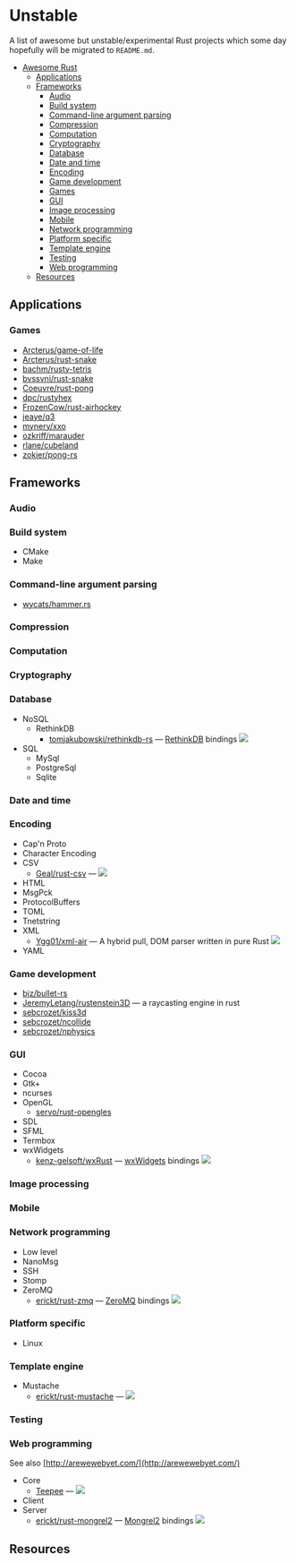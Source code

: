 # Unstable

A list of awesome but unstable/experimental Rust projects which some day hopefully will be migrated to `README.md`.

- [Awesome Rust](#awesome-rust)
  - [Applications](#applications)
  - [Frameworks](#frameworks)
    - [Audio](#audio)
    - [Build system](#build-system)
    - [Command-line argument parsing](#command-line-argument-parsing)
    - [Compression](#compression)
    - [Computation](#computation)
    - [Cryptography](#cryptography)
    - [Database](#database)
    - [Date and time](#date-and-time)
    - [Encoding](#encoding)
    - [Game development](#game-development)
    - [Games](#games)
    - [GUI](#gui)
    - [Image processing](#image-processing)
    - [Mobile](#mobile)
    - [Network programming](#network-programming)
    - [Platform specific](#platform-specific)
    - [Template engine](#template-engine)
    - [Testing](#testing)
    - [Web programming](#web-programming)
  - [Resources](#resources)

## Applications


### Games

* [Arcterus/game-of-life](https://github.com/Arcterus/game-of-life)
* [Arcterus/rust-snake](https://github.com/Arcterus/rust-snake)
* [bachm/rusty-tetris](https://github.com/bachm/rusty-tetris)
* [bvssvni/rust-snake](https://github.com/bvssvni/rust-snake)
* [Coeuvre/rust-pong](https://github.com/Coeuvre/rust-pong)
* [dpc/rustyhex](https://github.com/dpc/rustyhex)
* [FrozenCow/rust-airhockey](https://github.com/FrozenCow/rust-airhockey)
* [jeaye/q3](https://github.com/jeaye/q3)
* [mynery/xxo](https://github.com/mynery/xxo)
* [ozkriff/marauder](https://github.com/ozkriff/marauder)
* [rlane/cubeland](https://github.com/rlane/cubeland)
* [zokier/pong-rs](https://github.com/zokier/pong-rs)

## Frameworks


### Audio


### Build system

* CMake
* Make

### Command-line argument parsing

* [wycats/hammer.rs](https://github.com/wycats/hammer.rs)

### Compression


### Computation


### Cryptography


### Database

* NoSQL
  * RethinkDB
    * [tomjakubowski/rethinkdb-rs](https://github.com/tomjakubowski/rethinkdb-rs) — [RethinkDB](http://www.rethinkdb.com) bindings [<img src="https://travis-ci.org/tomjakubowski/rethinkdb-rs.svg?branch=master">](https://travis-ci.org/tomjakubowski/rethinkdb-rs)
* SQL
  * MySql
  * PostgreSql
  * Sqlite

### Date and time


### Encoding

* Cap'n Proto
* Character Encoding
* CSV
  * [Geal/rust-csv](https://github.com/Geal/rust-csv) — [<img src="https://travis-ci.org/Geal/rust-csv.svg?branch=master">](https://travis-ci.org/Geal/rust-csv)
* HTML
* MsgPck
* ProtocolBuffers
* TOML
* Tnetstring
* XML
  * [Ygg01/xml-air](https://github.com/Ygg01/xml-air) — A hybrid pull, DOM parser written in pure Rust [<img src="https://travis-ci.org/Ygg01/xml-air.svg?branch=master">](https://travis-ci.org/Ygg01/xml-air)
* YAML

### Game development

* [bjz/bullet-rs](https://github.com/bjz/bullet-rs)
* [JeremyLetang/rustenstein3D](https://github.com/JeremyLetang/rustenstein3D/) — a raycasting engine in rust
* [sebcrozet/kiss3d](https://github.com/sebcrozet/kiss3d)
* [sebcrozet/ncollide](https://github.com/sebcrozet/ncollide)
* [sebcrozet/nphysics](https://github.com/sebcrozet/nphysics)

### GUI

* Cocoa
* Gtk+
* ncurses
* OpenGL
  * [servo/rust-opengles](https://github.com/servo/rust-opengles)
* SDL
* SFML
* Termbox
* wxWidgets
  * [kenz-gelsoft/wxRust](https://github.com/kenz-gelsoft/wxRust) — [wxWidgets](http://www.wxwidgets.org/) bindings [<img src="https://travis-ci.org/kenz-gelsoft/wxRust.svg?branch=master">](https://travis-ci.org/kenz-gelsoft/wxRust)

### Image processing


### Mobile


### Network programming

* Low level
* NanoMsg
* SSH
* Stomp
* ZeroMQ
  * [erickt/rust-zmq](https://github.com/erickt/rust-zmq) — [ZeroMQ](http://zeromq.org) bindings [<img src="https://travis-ci.org/erickt/rust-zmq.svg?branch=master">](https://travis-ci.org/erickt/rust-zmq)

### Platform specific

* Linux

### Template engine

* Mustache
  * [erickt/rust-mustache](https://github.com/erickt/rust-mustache) — [<img src="https://travis-ci.org/erickt/rust-mustache.svg?branch=master">](https://travis-ci.org/erickt/rust-mustache)

### Testing


### Web programming

See also [http://arewewebyet.com/](http://arewewebyet.com/)

* Core
  * [Teepee](http://teepee.rs/) — [<img src="https://travis-ci.org/teepee/teepee.svg?branch=master">](https://travis-ci.org/teepee/teepee)
* Client
* Server
  * [erickt/rust-mongrel2](https://github.com/erickt/rust-mongrel2) — [Mongrel2](http://mongrel2.org) bindings [<img src="https://travis-ci.org/erickt/rust-mongrel2.svg?branch=master">](https://travis-ci.org/erickt/rust-mongrel2)

## Resources

